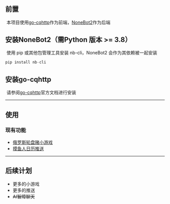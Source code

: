 # 

## 前置

​		本项目使用[go-cqhttp](https://docs.go-cqhttp.org/)作为前端，[NoneBot2](https://v2.nonebot.dev/)作为后端

## 	安装NoneBot2（需Python 版本 >= 3.8）

​		使用 pip 或其他包管理工具安装 nb-cli，NoneBot2 会作为其依赖被一起安装

```python
pip install nb-cli
```

## 	安装go-cqhttp

​		请参阅[go-cqhttp](https://docs.go-cqhttp.org/guide/quick_start.html#%E5%9F%BA%E7%A1%80%E6%95%99%E7%A8%8B)官方文档进行安装

------



## 使用

### 	现有功能

- [俄罗斯轮盘赌小游戏](./game/russian_roulette/README.md)
- [摸鱼人日历推送](./push/README.md)

------



## 后续计划

- 更多的小游戏
- 更多的推送
- ~~AI智障聊天~~



